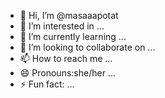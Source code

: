 - 👋 Hi, I’m @masaaapotat
- 👀 I’m interested in ...
- 🌱 I’m currently learning ...
- 💞️ I’m looking to collaborate on ...
- 📫 How to reach me ...
- 😄 Pronouns:she/her ...
- ⚡ Fun fact: ...

<!---
masaaapotat/masaaapotat is a ✨ special ✨ repository because its `README.md` (this file) appears on your GitHub profile.
You can click the Preview link to take a look at your changes.
--->

